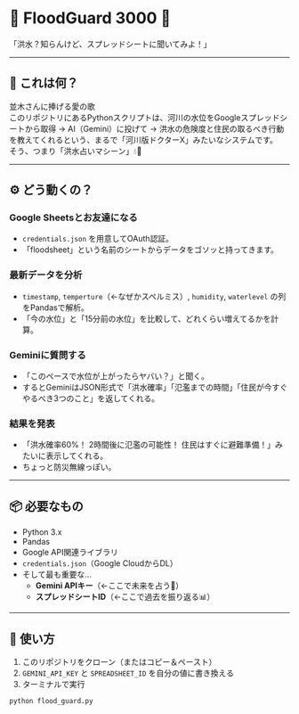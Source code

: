 # 🌊 FloodGuard 3000 🚨

「洪水？知らんけど、スプレッドシートに聞いてみよ！」

---

## 🧐 これは何？

並木さんに捧げる愛の歌  
このリポジトリにあるPythonスクリプトは、河川の水位をGoogleスプレッドシートから取得 → AI（Gemini）に投げて → 洪水の危険度と住民の取るべき行動を教えてくれるという、まるで「河川版ドクターX」みたいなシステムです。  
そう、つまり「洪水占いマシーン」💧🔮

---

## ⚙️ どう動くの？

### Google Sheetsとお友達になる
- `credentials.json` を用意してOAuth認証。  
- 「floodsheet」という名前のシートからデータをゴソッと持ってきます。  

### 最新データを分析
- `timestamp`, `temperture`（←なぜかスペルミス）, `humidity`, `waterlevel` の列をPandasで解析。  
- 「今の水位」と「15分前の水位」を比較して、どれくらい増えてるかを計算。  

### Geminiに質問する
- 「このペースで水位が上がったらヤバい？」と聞く。  
- するとGeminiはJSON形式で「洪水確率」「氾濫までの時間」「住民が今すぐやるべき3つのこと」を返してくれる。  

### 結果を発表
- 「洪水確率60%！ 2時間後に氾濫の可能性！ 住民はすぐに避難準備！」みたいに表示してくれる。  
- ちょっと防災無線っぽい。  

---

## 📦 必要なもの

- Python 3.x  
- Pandas  
- Google API関連ライブラリ  
- `credentials.json`（Google CloudからDL）  
- そして最も重要な…  
  - **Gemini APIキー**（←ここで未来を占う🔑）  
  - **スプレッドシートID**（←ここで過去を振り返る📊）  

---

## 🚀 使い方

1. このリポジトリをクローン（またはコピー＆ペースト）  
2. `GEMINI_API_KEY` と `SPREADSHEET_ID` を自分の値に書き換える  
3. ターミナルで実行  

```bash
python flood_guard.py
